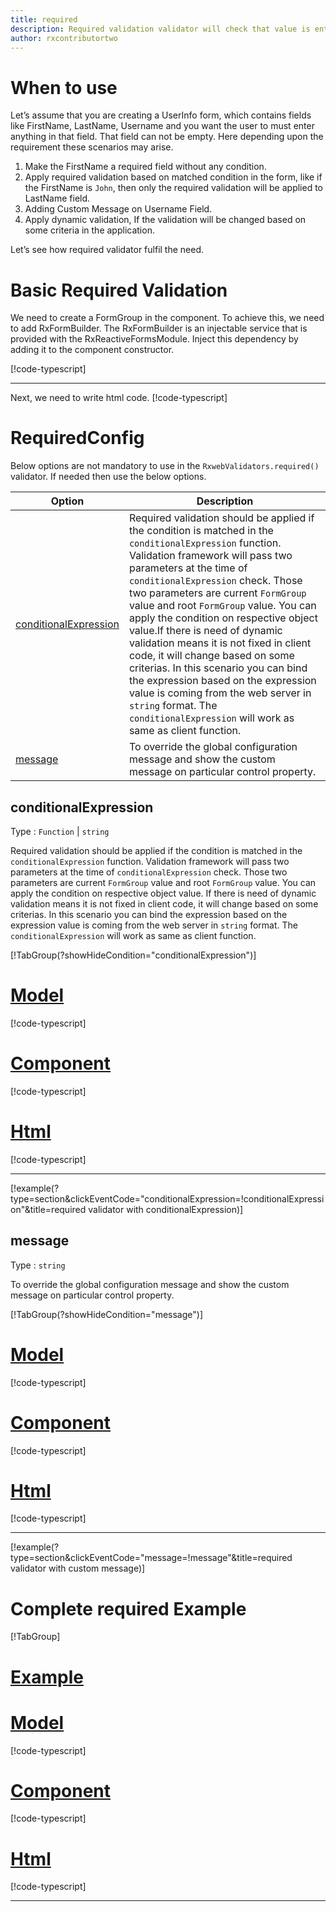 ```yaml
---
title: required 
description: Required validation validator will check that value is entered or not in the property, If user not enter any value then the property will become invalid. 
author: rxcontributortwo
---
```

# When to use
Let’s assume that you are creating a UserInfo form, which contains fields like FirstName, LastName, Username and you want the user to must enter anything in that field. That field can not be empty. Here depending upon the requirement these scenarios may arise.
1. Make the FirstName a required field without any condition.
2.	Apply required validation based on matched condition in the form, like if the FirstName is `John`, then only the required validation will be applied to LastName field.
3.	Adding Custom Message on Username Field.
4.	Apply dynamic validation, If the validation will be changed based on some criteria in the application.

Let’s see how required validator fulfil the need.

# Basic Required Validation
We need to create a FormGroup in the component. To achieve this, we need to add RxFormBuilder. The RxFormBuilder is an injectable service that is provided with the RxReactiveFormsModule. Inject this dependency by adding it to the component constructor.

[!code-typescript[](\assets\reactive-form-validators\validators\required\add\required-add.component.ts)]
***

Next, we need to write html code.
[!code-typescript[](\assets\reactive-form-validators\validators\required\add\required-add.component.html)]

<app-required-add-validator></app-required-add-validator>
 
# RequiredConfig 
Below options are not mandatory to use in the `RxwebValidators.required()` validator. If needed then use the below options.

|Option | Description |
|--- | ---- |
|[conditionalExpression](#conditionalexpressions) | Required validation should be applied if the condition is matched in the `conditionalExpression` function. Validation framework will pass two parameters at the time of `conditionalExpression` check. Those two parameters are current `FormGroup` value and root `FormGroup` value. You can apply the condition on respective object value.If there is need of dynamic validation means it is not fixed in client code, it will change based on some criterias. In this scenario you can bind the expression based on the expression value is coming from the web server in `string` format. The `conditionalExpression` will work as same as client function. |
|[message](#message) | To override the global configuration message and show the custom message on particular control property. |

## conditionalExpression 
Type :  `Function`  |  `string` 

Required validation should be applied if the condition is matched in the `conditionalExpression` function. Validation framework will pass two parameters at the time of `conditionalExpression` check. Those two parameters are current `FormGroup` value and root `FormGroup` value. You can apply the condition on respective object value.
If there is need of dynamic validation means it is not fixed in client code, it will change based on some criterias. In this scenario you can bind the expression based on the expression value is coming from the web server in `string` format. The `conditionalExpression` will work as same as client function.

 [!TabGroup(?showHideCondition="conditionalExpression")]
# [Model](#tab\conditionalExpressionModel)
[!code-typescript[](\assets\reactive-form-validators\validators\required\conditionalExpression\user.model.ts)]
# [Component](#tab\conditionalExpressionComponent)
[!code-typescript[](\assets\reactive-form-validators\validators\required\conditionalExpression\required-conditional-expressions.component.ts)]
# [Html](#tab\conditionalExpressionHtml)
[!code-typescript[](\assets\reactive-form-validators\validators\required\conditionalExpression\required-conditional-expressions.component.html)]
***

[!example(?type=section&clickEventCode="conditionalExpression=!conditionalExpression"&title=required validator with conditionalExpression)]
<app-required-conditionalExpression-validator></app-required-conditionalExpression-validator>
 
## message 
Type :  `string` 

To override the global configuration message and show the custom message on particular control property.

[!TabGroup(?showHideCondition="message")]
# [Model](#tab\messageModel)
[!code-typescript[](\assets\reactive-form-validators\validators\required\message\user.model.ts)]
# [Component](#tab\messageComponent)
[!code-typescript[](\assets\reactive-form-validators\validators\required\message\required-message.component.ts)]
# [Html](#tab\messageHtml)
[!code-typescript[](\assets\reactive-form-validators\validators\required\message\required-message.component.html)]
***

[!example(?type=section&clickEventCode="message=!message"&title=required validator with custom message)]
<app-required-message-validator></app-required-message-validator>

# Complete required Example
[!TabGroup]
# [Example](#tab\completeExample)
<app-required-complete-validator></app-required-complete-validator>
# [Model](#tab\completeModel)
[!code-typescript[](\assets\reactive-form-validators\validators\required\complete\user.model.ts)]
# [Component](#tab\completeComponent)
[!code-typescript[](\assets\reactive-form-validators\validators\required\complete\required-complete.component.ts)]
# [Html](#tab\completeHtml)
[!code-typescript[](\assets\reactive-form-validators\validators\required\complete\required-complete.component.html)]
***
